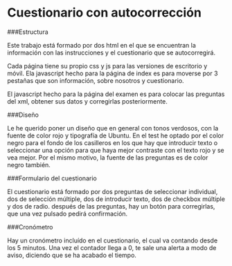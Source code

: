 # Cuestionario con autocorrección

###Estructura

Este trabajo está formado por dos html en el que se encuentran la información con las instrucciones y el cuestionario que se autocorregirá.

Cada página tiene su propio css y js para las versiones de escritorio y móvil. Ela javascript hecho para la página de index es para moverse por 3 pestañas que son información, sobre nosotros y cuestionario.

El javascript hecho para la página del examen es para colocar las preguntas del xml, obtener sus datos y corregirlas posteriormente.

###Diseño

Le he querido poner un diseño que en general con tonos verdosos, con la fuente de color rojo y tipografía de Ubuntu. En el test he optado por el color negro para el fondo de los casilleros en los que hay que introducir texto o seleccionar una opción para que haya mejor contraste con el texto rojo y se vea mejor. Por el mismo motivo, la fuente de las preguntas es de color negro también.

###Formulario del cuestionario

El cuestionario está formado por dos preguntas de seleccionar individual, dos de selección múltiple, dos de introducir texto, dos de checkbox múltiple y dos de radio. después de las preguntas, hay un botón para corregirlas, que una vez pulsado pedirá confirmación.



###Cronómetro

Hay un cronómetro incluído en el cuestionario, el cual va contando desde los 5 minutos. Una vez el contador llega a 0, te sale una alerta a modo de aviso, diciendo que se ha acabado el tiempo.


